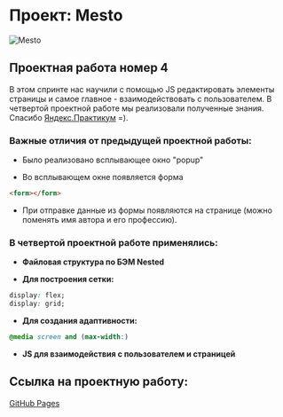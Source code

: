 # Проект: Mesto
![Mesto](https://pictures.s3.yandex.net/resources/project_1582102122.svg)

## Проектная работа номер 4

В этом спринте нас научили с помощью JS редактировать элементы страницы и самое главное - взаимодействовать с пользователем. В четвертой проектной работе мы реализовали полученные знания. Спасибо [Яндекс.Практикум](https://praktikum.yandex.ru) =).

### Важные отличия от предыдущей проектной работы:

* Было реализовано всплывающее окно "popup"

* Во всплывающем окне появляется форма

```html
<form></form>
```

* При отправке данные из формы появляются на странице (можно поменять имя автора и его профессию).

### В четвертой проектной работе применялись:

*  **Файловая структура по БЭМ Nested**

*  **Для построения сетки:**

```css
display: flex;
display: grid;
```
*  **Для создания адаптивности:**
```css
@media screen and (max-width:)
```
*  **JS для взаимодействия с пользователем и страницей**


## Ссылка на проектную работу:

[GitHub Pages](https://zoytz.github.io/mesto/)

